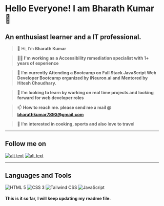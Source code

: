 # Hello Everyone! I am Bharath Kumar :wave:

## An enthusiast learner and a IT professional.


> 👋  Hi, I’m **Bharath Kumar**

> 👨‍💼 **I'm working as a Accessibility remediation specialist with 1+ years of experience**

> 🌱 **I’m currently Attending a Bootcamp on Full Stack JavaScript Web Developer Bootcamp organized by iNeuron.ai and Mentored by Hitesh Choudhary.**

> 💞️ **I’m looking to learn by working on real time projects and looking forward for web developer roles**

> 📫 **How to reach me. please send me a mail @ bharathkumar7893@gmail.com**

> 👀 **I’m interested in cooking, sports and also love to travel**


***

## Follow me on

[![alt text][1.1]][1]
[![alt text][2.1]][2]

[1.1]: https://user-images.githubusercontent.com/50038188/182009842-bc2f2b9e-827f-4b3e-81b9-e54c9196f17c.png (Linkedin icon with padding)
[2.1]: https://user-images.githubusercontent.com/50038188/182009859-760acfea-e895-4387-aba8-b35567479419.png (Github icon with padding)

[1]: https://www.linkedin.com/in/bharath-kumar-b99070183/
[2]: https://github.com/Bharath7893/Bharath7893

***

## Languages and Tools

![HTML 5](https://user-images.githubusercontent.com/50038188/182009896-43f6b1f9-056f-4df0-93a6-86c73ae5de9b.png)
![CSS 3](https://user-images.githubusercontent.com/50038188/182009911-3caadb62-5224-4ea5-a965-a1dfc6acae78.png)
![Tailwind CSS](https://user-images.githubusercontent.com/50038188/182009936-a8e1f541-59cc-4281-8f0b-bb066d0a802c.png)
![JavaScript](https://user-images.githubusercontent.com/50038188/182009958-206a1d0c-a0ae-4a46-b31b-73fcf11d3fcb.png)


#### This is it so far, I will keep updating my readme file.
